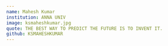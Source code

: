 ```yaml
---
name: Mahesh Kumar
institution: ANNA UNIV
image: ksmaheshkumar.jpg
quote: THE BEST WAY TO PREDICT THE FUTURE IS TO INVENT IT.
github: KSMAHESHKUMAR
---
```


